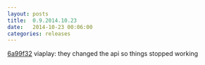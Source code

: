 ```yaml
---
layout: posts
title:  0.9.2014.10.23
date:   2014-10-23 00:06:00
categories: releases
---
```


[6a99f32](https://github.com/spaam/svtplay-dl/commit/6a99f32) viaplay: they changed the api so things stopped working
